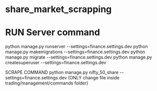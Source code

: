 # share_market_scrapping
# RUN Server command
python manage.py runserver --settings=finance.settings.dev
python manage.py makemigrations --settings=finance.settings.dev
python manage.py migrate --settings=finance.settings.dev
python manage.py createsuperuser --settings=finance.settings.dev

SCRAPE COMMAND
python manage.py nifty_50_share --settings=finance.settings.dev (ONLY change file inside trading/management/commands folder)
